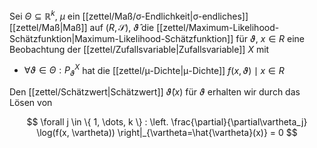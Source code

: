 Sei $\Theta \subseteq \mathbb{R}^k$, $\mu$ ein [[zettel/Maß/σ-Endlichkeit|σ-endliches]] [[zettel/Maß|Maß]] auf $(R, \mathscr{S})$, $\hat{\vartheta}$ die [[zettel/Maximum-Likelihood-Schätzfunktion|Maximum-Likelihood-Schätzfunktion]] für $\vartheta$, $x \in R$ eine Beobachtung der [[zettel/Zufallsvariable|Zufallsvariable]] $X$ mit
- $\forall \vartheta \in \Theta : P_\vartheta^X$ hat die [[zettel/μ-Dichte|μ-Dichte]] $f(x, \vartheta) \mid x \in R$

Den [[zettel/Schätzwert|Schätzwert]] $\hat{\vartheta}(x)$ für $\vartheta$ erhalten wir durch das Lösen von

$$
	\forall j \in \{ 1, \dots, k \} : \left. \frac{\partial}{\partial\vartheta_j} \log(f(x, \vartheta)) \right|_{\vartheta=\hat{\vartheta}(x)} = 0
$$